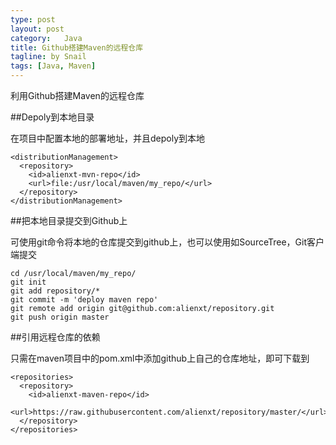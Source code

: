 ```yaml
---
type: post
layout: post
category:	Java
title: Github搭建Maven的远程仓库
tagline: by Snail
tags: [Java, Maven]
---
```


利用Github搭建Maven的远程仓库

<!--more-->

##Depoly到本地目录

在项目中配置本地的部署地址，并且depoly到本地

```
<distributionManagement>
  <repository>
    <id>alienxt-mvn-repo</id>
    <url>file:/usr/local/maven/my_repo/</url>
  </repository>
</distributionManagement>
```

##把本地目录提交到Github上

可使用git命令将本地的仓库提交到github上，也可以使用如SourceTree，Git客户端提交

```
cd /usr/local/maven/my_repo/
git init
git add repository/*
git commit -m 'deploy maven repo'
git remote add origin git@github.com:alienxt/repository.git
git push origin master
```

##引用远程仓库的依赖

只需在maven项目中的pom.xml中添加github上自己的仓库地址，即可下载到

```
<repositories>
  <repository>
    <id>alienxt-maven-repo</id>
    <url>https://raw.githubusercontent.com/alienxt/repository/master/</url>
  </repository>
</repositories>
```
